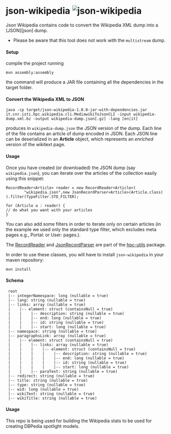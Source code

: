 json-wikipedia ![json-wikipedia](https://dl.dropboxusercontent.com/u/4663256/tmp/json-wikipedia.png) 
==============

 Json Wikipedia contains code to convert the Wikipedia XML dump into a [JSON][json] dump.
 
 - Please be aware that this tool does not work with the `multistream` dump.

#### Setup ####

compile the project running 

    mvn assembly:assembly 
	
the command will produce a JAR file containing all the dependencies in the target folder.  

#### Convert the Wikipedia XML to JSON ####

    java -cp target/json-wikipedia-1.0.0-jar-with-dependencies.jar it.cnr.isti.hpc.wikipedia.cli.MediawikiToJsonCLI -input wikipedia-dump.xml.bz -output wikipedia-dump.json[.gz] -lang [en|it] 		


produces in `wikipedia-dump.json` the JSON version of the dump. Each line of the file contains an article 
of dump encoded in JSON. Each JSON line can be deserialized in an **Article** object, 
which represents an 
_enriched_ version of the wikitext page.

  
#### Usage ####

Once you have created (or downloaded) the JSON dump (say `wikipedia.json`), you can iterate over the articles of the collection 
easily using this snippet: 

    RecordReader<Article> reader = new RecordReader<Article>(
			"wikipedia.json",new JsonRecordParser<Article>(Article.class)
    ).filter(TypeFilter.STD_FILTER);

    for (Article a : reader) {
	// do what you want with your articles	
    }
 
You can also add some filters in order to iterate only on certain articles (in the example 
we used only the standard type filter, which excludes meta pages e.g., Portal: or User: pages.).

The [RecordReader](http://sassicaia.isti.cnr.it/javadocs/hpc-utils/it/cnr/isti/hpc/io/reader/RecordReader.html) and 
[JsonRecordParser](http://sassicaia.isti.cnr.it/javadocs/hpc-utils/it/cnr/isti/hpc/io/reader/JsonRecordParser.html) are part
of the [hpc-utils](http://sassicaia.isti.cnr.it/javadocs/hpc-utils) package.

In order to use these classes, you will have to install `json-wikipedia` in your maven repository:

    mvn install


#### Schema ####

```
 root
 |-- integerNamespace: long (nullable = true)
 |-- lang: string (nullable = true)
 |-- links: array (nullable = true)
 |    |-- element: struct (containsNull = true)
 |    |    |-- description: string (nullable = true)
 |    |    |-- end: long (nullable = true)
 |    |    |-- id: string (nullable = true)
 |    |    |-- start: long (nullable = true)
 |-- namespace: string (nullable = true)
 |-- paragraphsLink: array (nullable = true)
 |    |-- element: struct (containsNull = true)
 |    |    |-- links: array (nullable = true)
 |    |    |    |-- element: struct (containsNull = true)
 |    |    |    |    |-- description: string (nullable = true)
 |    |    |    |    |-- end: long (nullable = true)
 |    |    |    |    |-- id: string (nullable = true)
 |    |    |    |    |-- start: long (nullable = true)
 |    |    |-- paraText: string (nullable = true)
 |-- redirect: string (nullable = true)
 |-- title: string (nullable = true)
 |-- type: string (nullable = true)
 |-- wid: long (nullable = true)
 |-- wikiText: string (nullable = true)
 |-- wikiTitle: string (nullable = true)
```

#### Usage ####
This repo is being used for building the Wikipedia stats to be used for creating DBPedia spotlight models.
